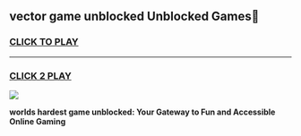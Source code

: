 
## vector game unblocked Unblocked Games👋
<h3>
<a href="https://premium.freeplayer.one?title=vector_game_unblocked&ref=16F">CLICK TO PLAY</a></h3>
<hr>

<h3>
<a href="https://premium.freeplayer.one?title=vector_game_unblocked&ref=16F">CLICK 2 PLAY</a>
  
</h3>

<a href="https://premium.freeplayer.one?title=vector_game_unblocked&ref=16F/"><img src="https://clearcache.store/games.png"></a>


**worlds hardest game unblocked: Your Gateway to Fun and Accessible Online Gaming**
